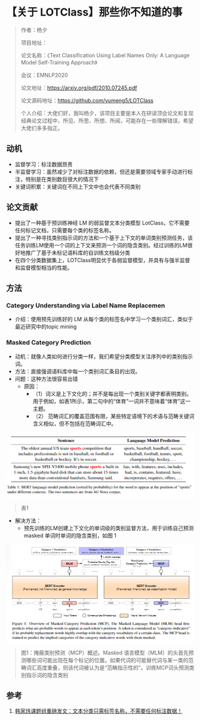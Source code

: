 # 【关于 LOTClass】那些你不知道的事

> 作者：杨夕
> 
> 项目地址：
>
> 论文名称：《Text Classification Using Label Names Only: A Language Model Self-Training Approach》
> 
> 会议：EMNLP2020
>
> 论文地址：https://arxiv.org/pdf/2010.07245.pdf
> 
> 论文源码地址：https://github.com/yumeng5/LOTClass
> 
> 个人介绍：大佬们好，我叫杨夕，该项目主要是本人在研读顶会论文和复现经典论文过程中，所见、所思、所想、所闻，可能存在一些理解错误，希望大佬们多多指正。

## 动机

- 监督学习：标注数据昂贵
- 半监督学习：虽然减少了对标注数据的依赖，但还是需要领域专家手动进行标注，特别是在类别数目很大的情况下
- 关键词积累：关键词在不同上下文中也会代表不同类别

## 论文贡献

- 提出了一种基于预训练神经 LM 的弱监督文本分类模型 LotClass，它不需要任何标记文档，只需要每个类的标签名称。
- 提出了一种寻找类别指示词的方法和一个基于上下文的单词类别预测任务，该任务训练LM使用一个词的上下文来预测一个词的隐含类别。经过训练的LM很好地推广了基于未标记语料库的自训练文档级分类
- 在四个分类数据集上，LOTClass明显优于各弱监督模型，并具有与强半监督和监督模型相当的性能。

## 方法

###  Category Understanding via Label Name Replacemen 

- 介绍：使用预先训练好的 LM 从每个类的标签名中学习一个类别词汇，类似于最近研究中的topic mining

###  Masked Category Prediction

- 动机：就像人类如何进行分类一样，我们希望分类模型关注序列中的类别指示词。
- 方法：直接强调语料库中每一个类别词汇条目的出现。
- 问题：这种方法很容易出错
  - 原因：
    - （1）词义是上下文化的；并不是每出现一个类别关键字都表明类别。用于例如，如表1所示，第二句中的“体育”一词并不意味着“体育”这一主题。
    - （2） 范畴词汇的覆盖范围有限，某些特定语境下的术语与范畴关键词含义相似，但不包括在范畴词汇中。

![](img/20210121165156.png)
> 表1

- 解决方法：
  - 预先训练的LM创建上下文化的单词级的类别监督方法，用于训练自己预测 masked 单词时单词的隐含类别，如图 1

![](img/20210121165605.png)
> 图1：掩蔽类别预测（MCP）概述。Masked 语言模型（MLM）的头首先预测哪些词可能出现在每个标记的位置。如果代词的可能替代词与某一类的范畴词汇高度重叠，则该代词被认为是“范畴指示性的”。训练MCP词头预测类别指示词的隐含类别



## 参考

1. [韩家炜课题组重磅发文：文本分类只需标签名称，不需要任何标注数据！](https://zhuanlan.zhihu.com/p/345738174)